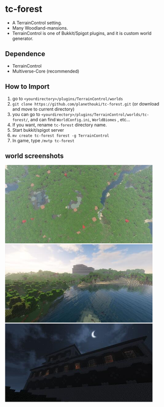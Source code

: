 # tc-forest
* A TerrainControl setting.
* Many Woodland-mansions.
* TerrainControl is one of Bukkit/Spigot plugins, and it is custom world generator.

## Dependence
* TerrainControl
* Multiverse-Core (recommended)

## How to Import
1. go to ```<yourdirectory>/plugins/TerrainControl/worlds```
2. ```git clone https://github.com/planethouki/tc-forest.git```
 (or download and move to current directory)
3. you can go to ```<yourdirectory>/plugins/TerrainControl/worlds/tc-forest/```, and can find ```WorldConfig.ini```, ```WorldBiomes``` , etc...
4. If you want, rename ```tc-forest``` directory name.
5. Start bukkit/spigot server
6. ```mv create tc-forest forest -g TerrainControl```
7. In game, type ```/mvtp tc-forest```

## world screenshots
![screenshot1](https://github.com/planethouki/images/blob/master/tc-forest/tc-forest_001.jpg)
![screenshot2](https://github.com/planethouki/images/blob/master/tc-forest/tc-forest_002.jpg)
![screenshot3](https://github.com/planethouki/images/blob/master/tc-forest/tc-forest_003.jpg)
